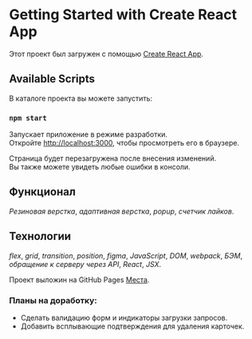 # Getting Started with Create React App

Этот проект был загружен с помощью [Create React App](https://github.com/facebook/create-react-app).

## Available Scripts

В каталоге проекта вы можете запустить:

### `npm start`

Запускает приложение в режиме разработки.\
Откройте [http://localhost:3000](http://localhost:3000), чтобы просмотреть его в браузере.

Страница будет перезагружена после внесения изменений.\
Вы также можете увидеть любые ошибки в консоли.

## Функционал

_Резиновая верстка_, _адаптивная верстка_, _popup_, _счетчик лайков_.

## Технологии

_flex_, _grid_, _transition_, _position_, _figma_, _JavaScript_,  _DOM_, _webpack_, _БЭМ_, _обращение к серверу через API_, _React_, _JSX_.

Проект выложин на GitHub Pages [Места](https://valeryavdeev.github.io/mesto).

### Планы на доработку:

- Сделать валидацию форм и индикаторы загрузки запросов.
- Добавить всплывающие подтверждения для удаления карточек.
